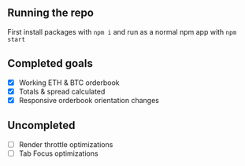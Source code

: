 ## Running the repo

First install packages with `npm i` and run as a normal npm app with `npm start`

## Completed goals

- [x] Working ETH & BTC orderbook
- [x] Totals & spread calculated
- [x] Responsive orderbook orientation changes

## Uncompleted

- [ ] Render throttle optimizations
- [ ] Tab Focus optimizations
